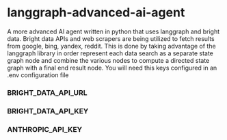 # langgraph-advanced-ai-agent
A more advanced AI agent written in python that uses langgraph and bright data. 
Bright data APIs and web scrapers are being utilized to fetch results from google, bing, yandex, reddit.
This is done by taking advantage of the langgraph library in order represent each data search as a separate state graph node and combine the various nodes to compute a directed state graph with a final end result node. 
You will need this keys configured in an .env configuration file

### BRIGHT_DATA_API_URL
### BRIGHT_DATA_API_KEY
### ANTHROPIC_API_KEY
